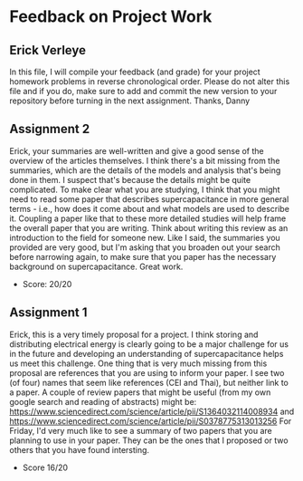 # Feedback on Project Work
## Erick Verleye

In this file, I will compile your feedback (and grade) for your project homework problems in reverse chronological order. Please do not alter this file and if you do, make sure to add and commit the new version to your repository before turning in the next assignment. Thanks, Danny

## Assignment 2

Erick, your summaries are well-written and give a good sense of the overview of the articles themselves. I think there's a bit missing from the summaries, which are the details of the models and analysis that's being done in them. I suspect that's because the details might be quite complicated. To make clear what you are studying, I think that you might need to read some paper that describes supercapacitance in more general terms - i.e., how does it come about and what models are used to describe it. Coupling a paper like that to these more detailed studies will help frame the overall paper that you are writing. Think about writing this review as an introduction to the field for someone new. Like I said, the summaries you provided are very good, but I'm asking that you broaden out your search before narrowing again, to make sure that you paper has the necessary background on supercapacitance. Great work.

* Score: 20/20

## Assignment 1

Erick, this is a very timely proposal for a project. I think storing and distributing electrical energy is clearly going to be a major challenge for us in the future and developing an understanding of supercapacitance helps us meet this challenge. One thing that is very much missing from this proposal are references that you are using to inform your paper. I see two (of four) names that seem like references (CEI and Thai), but neither link to a paper. A couple of review papers that might be useful (from my own google search and reading of abstracts) might be:
https://www.sciencedirect.com/science/article/pii/S1364032114008934
and
https://www.sciencedirect.com/science/article/pii/S0378775313013256
For Friday, I'd very much like to see a summary of two papers that you are planning to use in your paper. They can be the ones that I proposed or two others that you have found intersting.

* Score 16/20
